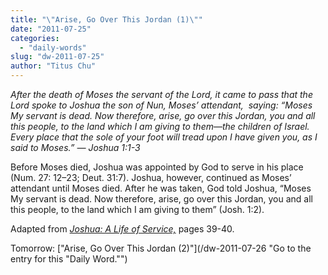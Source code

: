 ```yaml
---
title: "\"Arise, Go Over This Jordan (1)\""
date: "2011-07-25"
categories: 
  - "daily-words"
slug: "dw-2011-07-25"
author: "Titus Chu"
---
```


_After the death of Moses the servant of the Lord, it came to pass that the Lord spoke to Joshua the son of Nun, Moses’ attendant,  saying: “Moses My servant is dead. Now therefore, arise, go over this Jordan, you and all this people, to the land which I am giving to them—the children of Israel. Every place that the sole of your foot will tread upon I have given you, as I said to Moses.” — Joshua 1:1-3_

Before Moses died, Joshua was appointed by God to serve in his place (Num. 27: 12–23; Deut. 31:7). Joshua, however, continued as Moses’ attendant until Moses died. After he was taken, God told Joshua, “Moses My servant is dead. Now therefore, arise, go over this Jordan, you and all this people, to the land which I am giving to them” (Josh. 1:2).

Adapted from _[Joshua: A Life of Service,](/book-joshua "Go to the listing for this book.")_ pages 39-40.

Tomorrow: ["Arise, Go Over This Jordan (2)"](/dw-2011-07-26 "Go to the entry for this "Daily Word."")
